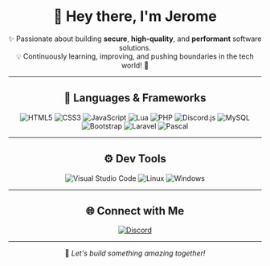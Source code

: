 <div align="center">

# 👋 Hey there, I'm **Jerome**  

✨ Passionate about building **secure**, **high-quality**, and **performant** software solutions.  
💡 Continuously learning, improving, and pushing boundaries in the tech world! 🚀  

---

## 🌟 **Languages & Frameworks**

<div align="center">
    <img src="https://img.shields.io/badge/HTML5-FF6F61?style=for-the-badge&logo=html5&logoColor=white" alt="HTML5">
    <img src="https://img.shields.io/badge/CSS3-2CA8E0?style=for-the-badge&logo=css3&logoColor=white" alt="CSS3">
    <img src="https://img.shields.io/badge/JavaScript-F7E018?style=for-the-badge&logo=javascript&logoColor=black" alt="JavaScript">
    <img src="https://img.shields.io/badge/Lua-2C2D72?style=for-the-badge&logo=lua&logoColor=white" alt="Lua">
    <img src="https://img.shields.io/badge/PHP-4F5B93?style=for-the-badge&logo=php&logoColor=white" alt="PHP">
    <img src="https://img.shields.io/badge/discord.js-5865F2?style=for-the-badge&logo=discord&logoColor=white" alt="Discord.js">
    <img src="https://img.shields.io/badge/MySQL-4479A1?style=for-the-badge&logo=mysql&logoColor=white" alt="MySQL">
    <img src="https://img.shields.io/badge/Bootstrap-7952B3?style=for-the-badge&logo=bootstrap&logoColor=white" alt="Bootstrap">
    <img src="https://img.shields.io/badge/Laravel-FF2D20?style=for-the-badge&logo=laravel&logoColor=white" alt="Laravel">
    <img src="https://img.shields.io/badge/Pascal-0095D5?style=for-the-badge&logo=pascal&logoColor=white" alt="Pascal">
</div>

---

## ⚙️ **Dev Tools**

<div align="center">
    <img src="https://img.shields.io/badge/VS%20Code-007ACC?style=for-the-badge&logo=visual-studio-code&logoColor=white" alt="Visual Studio Code">
    <img src="https://img.shields.io/badge/Linux-FCC624?style=for-the-badge&logo=linux&logoColor=black" alt="Linux">
    <img src="https://img.shields.io/badge/Windows-0078D6?style=for-the-badge&logo=windows&logoColor=white" alt="Windows">
</div>

---

## 🌐 **Connect with Me**

<div align="center">
    <a href="https://discord.com/users/jeromebro06" target="_blank">
        <img src="https://img.shields.io/badge/Discord-5865F2?style=for-the-badge&logo=discord&logoColor=white" alt="Discord">
    </a>
</div>

---

💬 _Let's build something amazing together!_

</div>
